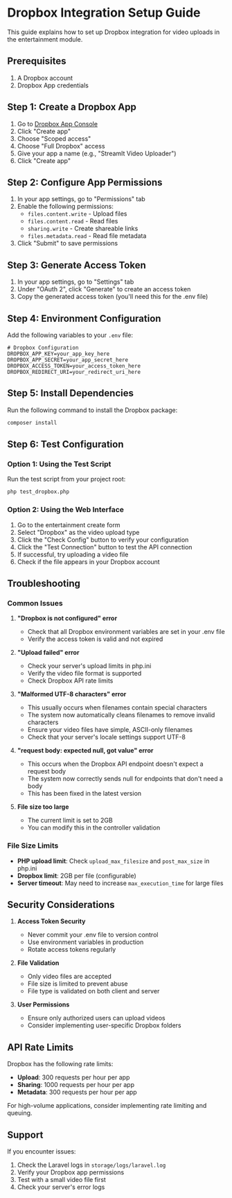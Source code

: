 # Dropbox Integration Setup Guide

This guide explains how to set up Dropbox integration for video uploads in the entertainment module.

## Prerequisites

1. A Dropbox account
2. Dropbox App credentials

## Step 1: Create a Dropbox App

1. Go to [Dropbox App Console](https://www.dropbox.com/developers/apps)
2. Click "Create app"
3. Choose "Scoped access"
4. Choose "Full Dropbox" access
5. Give your app a name (e.g., "StreamIt Video Uploader")
6. Click "Create app"

## Step 2: Configure App Permissions

1. In your app settings, go to "Permissions" tab
2. Enable the following permissions:
   - `files.content.write` - Upload files
   - `files.content.read` - Read files
   - `sharing.write` - Create shareable links
   - `files.metadata.read` - Read file metadata
3. Click "Submit" to save permissions

## Step 3: Generate Access Token

1. In your app settings, go to "Settings" tab
2. Under "OAuth 2", click "Generate" to create an access token
3. Copy the generated access token (you'll need this for the .env file)

## Step 4: Environment Configuration

Add the following variables to your `.env` file:

```env
# Dropbox Configuration
DROPBOX_APP_KEY=your_app_key_here
DROPBOX_APP_SECRET=your_app_secret_here
DROPBOX_ACCESS_TOKEN=your_access_token_here
DROPBOX_REDIRECT_URI=your_redirect_uri_here
```

## Step 5: Install Dependencies

Run the following command to install the Dropbox package:

```bash
composer install
```

## Step 6: Test Configuration

### Option 1: Using the Test Script
Run the test script from your project root:
```bash
php test_dropbox.php
```

### Option 2: Using the Web Interface
1. Go to the entertainment create form
2. Select "Dropbox" as the video upload type
3. Click the "Check Config" button to verify your configuration
4. Click the "Test Connection" button to test the API connection
5. If successful, try uploading a video file
6. Check if the file appears in your Dropbox account

## Troubleshooting

### Common Issues

1. **"Dropbox is not configured" error**
   - Check that all Dropbox environment variables are set in your .env file
   - Verify the access token is valid and not expired

2. **"Upload failed" error**
   - Check your server's upload limits in php.ini
   - Verify the video file format is supported
   - Check Dropbox API rate limits

3. **"Malformed UTF-8 characters" error**
   - This usually occurs when filenames contain special characters
   - The system now automatically cleans filenames to remove invalid characters
   - Ensure your video files have simple, ASCII-only filenames
   - Check that your server's locale settings support UTF-8

4. **"request body: expected null, got value" error**
   - This occurs when the Dropbox API endpoint doesn't expect a request body
   - The system now correctly sends null for endpoints that don't need a body
   - This has been fixed in the latest version

5. **File size too large**
   - The current limit is set to 2GB
   - You can modify this in the controller validation

### File Size Limits

- **PHP upload limit**: Check `upload_max_filesize` and `post_max_size` in php.ini
- **Dropbox limit**: 2GB per file (configurable)
- **Server timeout**: May need to increase `max_execution_time` for large files

## Security Considerations

1. **Access Token Security**
   - Never commit your .env file to version control
   - Use environment variables in production
   - Rotate access tokens regularly

2. **File Validation**
   - Only video files are accepted
   - File size is limited to prevent abuse
   - File type is validated on both client and server

3. **User Permissions**
   - Ensure only authorized users can upload videos
   - Consider implementing user-specific Dropbox folders

## API Rate Limits

Dropbox has the following rate limits:
- **Upload**: 300 requests per hour per app
- **Sharing**: 1000 requests per hour per app
- **Metadata**: 300 requests per hour per app

For high-volume applications, consider implementing rate limiting and queuing.

## Support

If you encounter issues:
1. Check the Laravel logs in `storage/logs/laravel.log`
2. Verify your Dropbox app permissions
3. Test with a small video file first
4. Check your server's error logs

